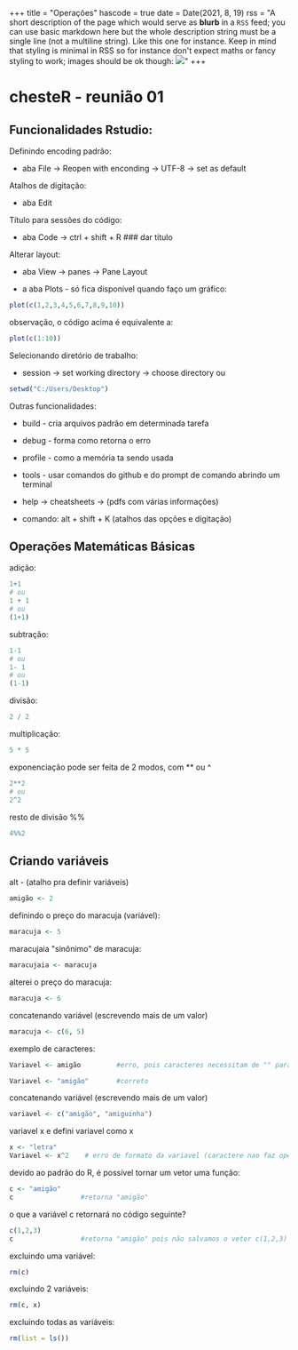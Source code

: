 +++
title = "Operações"
hascode = true
date = Date(2021, 8, 19)
rss = "A short description of the page which would serve as **blurb** in a `RSS` feed; you can use basic markdown here but the whole description string must be a single line (not a multiline string). Like this one for instance. Keep in mind that styling is minimal in RSS so for instance don't expect maths or fancy styling to work; images should be ok though: ![](https://upload.wikimedia.org/wikipedia/en/3/32/Rick_and_Morty_opening_credits.jpeg)"
+++

#     chesteR - reunião 01


## Funcionalidades Rstudio:

Definindo encoding padrão:

- aba File -> Reopen with enconding -> UTF-8 -> set as default 

Atalhos de digitação:

- aba Edit 

Título para sessões do código:

- aba Code -> ctrl + shift + R ### dar título

Alterar layout:

- aba View -> panes -> Pane Layout


- a aba Plots - só fica disponível quando faço um gráfico:

```r
plot(c(1,2,3,4,5,6,7,8,9,10))
```
observação, o código acima é equivalente a:
```r
plot(c(1:10))
```

Selecionando diretório de trabalho:

- session -> set working directory -> choose directory
ou
```r
setwd("C:/Users/Desktop")
```
Outras funcionalidades:

- build - cria arquivos padrão em determinada tarefa


- debug - forma como retorna o erro


- profile - como a memória ta sendo usada


- tools - usar comandos do github e do prompt de comando abrindo um terminal


- help -> cheatsheets -> (pdfs com várias informações)


- comando: alt + shift + K (atalhos das opções e digitação)



## Operações Matemáticas Básicas



adição:
```r
1+1
# ou
1 + 1
# ou
(1+1)
```

subtração:
```r 
1-1
# ou
1- 1
# ou
(1-1)
```

divisão:
```r
2 / 2
```

multiplicação:
```r
5 * 5
```

exponenciação pode ser feita de 2 modos, com ** ou ^
```r
2**2
# ou 
2^2
```

resto de divisão %%
```r
4%%2
```


## Criando variáveis

alt -  (atalho pra definir variáveis)
```r
amigão <- 2
```

definindo o preço do maracuja (variável):
```r
maracuja <- 5
```

maracujaia "sinônimo" de maracuja:
```r
maracujaia <- maracuja
```

alterei o preço do maracuja:
```r
maracuja <- 6
```

concatenando variável (escrevendo mais de um valor)
```r
maracuja <- c(6, 5)
```

exemplo de caracteres:
```r
Variavel <- amigão         #erro, pois caracteres necessitam de "" para serem definidos

Variavel <- "amigão"       #correto
```

concatenando variável (escrevendo mais de um valor)
```r
variavel <- c("amigão", "amiguinha")
```

variavel x e defini variavel como x
```r
x <- "letra"   
Variavel <- x^2    # erro de formato da variavel (caractere nao faz operação matemática)
```

devido ao padrão do R, é possível tornar um vetor uma função:
```r
c <- "amigão"  
c                 #retorna "amigão"
```

o que a variável c retornará no código seguinte?
```r
c(1,2,3)
c                 #retorna "amigão" pois não salvamos o vetor c(1,2,3) em c
```

excluindo uma variável:
```r
rm(c)
```

excluindo 2 variáveis:
```r
rm(c, x)
```

excluindo todas as variáveis:
```r
rm(list = ls())
```

